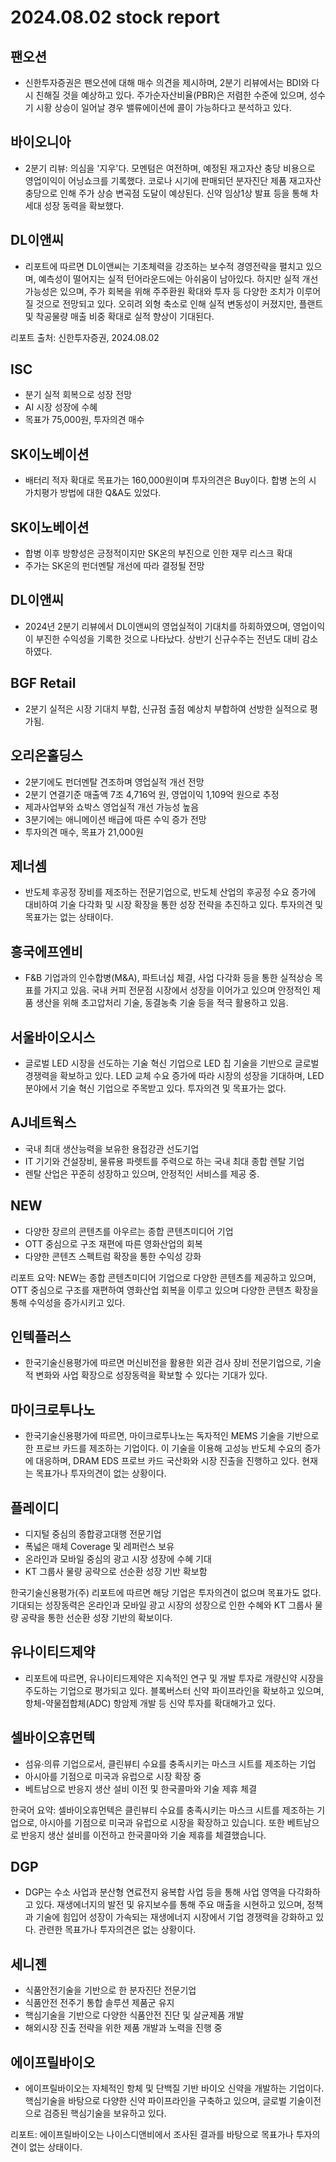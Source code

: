 # 2024.08.02 stock report
## 팬오션
- 신한투자증권은 팬오션에 대해 매수 의견을 제시하며, 2분기 리뷰에서는 BDI와 다시 친해질 것을 예상하고 있다. 주가순자산비율(PBR)은 저렴한 수준에 있으며, 성수기 시황 상승이 일어날 경우 밸류에이션에 콜이 가능하다고 분석하고 있다.
## 바이오니아
- 2분기 리뷰: 의심을 '지우'다. 모멘텀은 여전하며, 예정된 재고자산 충당 비용으로 영업이익이 어닝쇼크를 기록했다. 코로나 시기에 판매되던 분자진단 제품 재고자산 충당으로 인해 주가 상승 변곡점 도달이 예상된다. 신약 임상1상 발표 등을 통해 차세대 성장 동력을 확보했다.
## DL이앤씨
- 리포트에 따르면 DL이앤씨는 기초체력을 강조하는 보수적 경영전략을 펼치고 있으며, 예측성이 떨어지는 실적 턴어라운드에는 아쉬움이 남아있다. 하지만 실적 개선 가능성은 있으며, 주가 회복을 위해 주주환원 확대와 투자 등 다양한 조치가 이루어질 것으로 전망되고 있다. 오히려 외형 축소로 인해 실적 변동성이 커졌지만, 플랜트 및 착공물량 매출 비중 확대로 실적 향상이 기대된다.

리포트 출처: 신한투자증권, 2024.08.02
## ISC
- 분기 실적 회복으로 성장 전망
- AI 시장 성장에 수혜
- 목표가 75,000원, 투자의견 매수
## SK이노베이션
- 배터리 적자 확대로 목표가는 160,000원이며 투자의견은 Buy이다. 합병 논의 시 가치평가 방법에 대한 Q&A도 있었다.
## SK이노베이션
- 합병 이후 방향성은 긍정적이지만 SK온의 부진으로 인한 재무 리스크 확대
- 주가는 SK온의 펀더멘탈 개선에 따라 결정될 전망
## DL이앤씨
- 2024년 2분기 리뷰에서 DL이앤씨의 영업실적이 기대치를 하회하였으며, 영업이익이 부진한 수익성을 기록한 것으로 나타났다. 상반기 신규수주는 전년도 대비 감소하였다.
## BGF Retail
- 2분기 실적은 시장 기대치 부합, 신규점 출점 예상치 부합하여 선방한 실적으로 평가됨.
## 오리온홀딩스
- 2분기에도 펀더멘탈 견조하며 영업실적 개선 전망
- 2분기 연결기준 매출액 7조 4,716억 원, 영업이익 1,109억 원으로 추정
- 제과사업부와 쇼박스 영업실적 개선 가능성 높음
- 3분기에는 애니메이션 배급에 따른 수익 증가 전망
- 투자의견 매수, 목표가 21,000원
## 제너셈
- 반도체 후공정 장비를 제조하는 전문기업으로, 반도체 산업의 후공정 수요 증가에 대비하여 기술 다각화 및 시장 확장을 통한 성장 전략을 추진하고 있다. 투자의견 및 목표가는 없는 상태이다.
## 흥국에프엔비
- F&B 기업과의 인수합병(M&A), 파트너십 체결, 사업 다각화 등을 통한 실적상승 목표를 가지고 있음. 국내 커피 전문점 시장에서 성장을 이어가고 있으며 안정적인 제품 생산을 위해 초고압처리 기술, 동결농축 기술 등을 적극 활용하고 있음.
## 서울바이오시스
- 글로벌 LED 시장을 선도하는 기술 혁신 기업으로 LED 칩 기술을 기반으로 글로벌 경쟁력을 확보하고 있다. LED 교체 수요 증가에 따라 시장의 성장을 기대하며, LED 분야에서 기술 혁신 기업으로 주목받고 있다. 투자의견 및 목표가는 없다.
## AJ네트웍스
- 국내 최대 생산능력을 보유한 용접강관 선도기업
- IT 기기와 건설장비, 물류용 파렛트를 주력으로 하는 국내 최대 종합 렌탈 기업
- 렌탈 산업은 꾸준히 성장하고 있으며, 안정적인 서비스를 제공 중.
## NEW
- 다양한 장르의 콘텐츠를 아우르는 종합 콘텐츠미디어 기업
- OTT 중심으로 구조 재편에 따른 영화산업의 회복
- 다양한 콘텐츠 스펙트럼 확장을 통한 수익성 강화

리포트 요약: NEW는 종합 콘텐츠미디어 기업으로 다양한 콘텐츠를 제공하고 있으며, OTT 중심으로 구조를 재편하여 영화산업 회복을 이루고 있으며 다양한 콘텐츠 확장을 통해 수익성을 증가시키고 있다.
## 인텍플러스
- 한국기술신용평가에 따르면 머신비전을 활용한 외관 검사 장비 전문기업으로, 기술적 변화와 사업 확장으로 성장동력을 확보할 수 있다는 기대가 있다.
## 마이크로투나노
- 한국기술신용평가에 따르면, 마이크로투나노는 독자적인 MEMS 기술을 기반으로 한 프로브 카드를 제조하는 기업이다. 이 기술을 이용해 고성능 반도체 수요의 증가에 대응하며, DRAM EDS 프로브 카드 국산화와 시장 진출을 진행하고 있다. 현재는 목표가나 투자의견이 없는 상황이다.
## 플레이디
- 디지털 중심의 종합광고대행 전문기업
- 폭넓은 매체 Coverage 및 레퍼런스 보유
- 온라인과 모바일 중심의 광고 시장 성장에 수혜 기대
- KT 그룹사 물량 공략으로 선순환 성장 기반 확보함

한국기술신용평가(주) 리포트에 따르면 해당 기업은 투자의견이 없으며 목표가도 없다. 기대되는 성장동력은 온라인과 모바일 광고 시장의 성장으로 인한 수혜와 KT 그룹사 물량 공략을 통한 선순환 성장 기반의 확보이다.
## 유나이티드제약
- 리포트에 따르면, 유나이티드제약은 지속적인 연구 및 개발 투자로 개량신약 시장을 주도하는 기업으로 평가되고 있다. 블록버스터 신약 파이프라인을 확보하고 있으며, 항체-약물접합체(ADC) 항암제 개발 등 신약 투자를 확대해가고 있다.
## 셀바이오휴먼텍
- 섬유·의류 기업으로서, 클린뷰티 수요를 충족시키는 마스크 시트를 제조하는 기업
- 아시아를 기점으로 미국과 유럽으로 시장 확장 중
- 베트남으로 반응지 생산 설비 이전 및 한국콜마와 기술 제휴 체결

한국어 요약:
셀바이오휴먼텍은 클린뷰티 수요를 충족시키는 마스크 시트를 제조하는 기업으로, 아시아를 기점으로 미국과 유럽으로 시장을 확장하고 있습니다. 또한 베트남으로 반응지 생산 설비를 이전하고 한국콜마와 기술 제휴를 체결했습니다.
## DGP
- DGP는 수소 사업과 분산형 연료전지 융복합 사업 등을 통해 사업 영역을 다각화하고 있다. 재생에너지의 발전 및 유지보수를 통해 주요 매출을 시현하고 있으며, 정책과 기술에 힘입어 성장이 가속되는 재생에너지 시장에서 기업 경쟁력을 강화하고 있다. 관련한 목표가나 투자의견은 없는 상황이다.
## 세니젠
- 식품안전기술을 기반으로 한 분자진단 전문기업
- 식품안전 전주기 통합 솔루션 제품군 유지
- 핵심기술을 기반으로 다양한 식품안전 진단 및 살균제품 개발
- 해외시장 진출 전략을 위한 제품 개발과 노력을 진행 중
## 에이프릴바이오
- 에이프릴바이오는 자체적인 항체 및 단백질 기반 바이오 신약을 개발하는 기업이다. 핵심기술을 바탕으로 다양한 신약 파이프라인을 구축하고 있으며, 글로벌 기술이전으로 검증된 핵심기술을 보유하고 있다.

리포트:
에이프릴바이오는 나이스디앤비에서 조사된 결과를 바탕으로 목표가나 투자의견이 없는 상태이다.